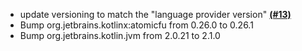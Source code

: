 - update versioning to match the "language provider version" [**(#13)**](https://github.com/btwonion/KotlinLangForge/pull/13)
- Bump org.jetbrains.kotlinx:atomicfu from 0.26.0 to 0.26.1
- Bump org.jetbrains.kotlin.jvm from 2.0.21 to 2.1.0
